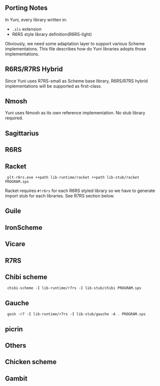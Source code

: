 Porting Notes
-------------

In Yuni, every library written in:

* `.sls` extension
* R6RS style library definition(R6RS-light)

Obviously, we need some adaptation layer to support various Scheme implementatons. This file describes how do Yuni libraries adopts those implementations.

R6RS/R7RS Hybrid
----------------

Since Yuni uses R7RS-small as Scheme base library, R6RS/R7RS hybrid implementations will be supported as first-class.

## Nmosh

Yuni uses Nmosh as its own reference implementation. No stub library required.

## Sagittarius

R6RS
----

## Racket

```
 plt-r6rs.exe ++path lib-runtime/racket ++path lib-stub/racket PROGRAM.sps
```

Racket requires `#!r6rs` for each R6RS styled library so we have to generate import stub for each libraries. See R7RS section below.

## Guile

## IronScheme

## Vicare

R7RS
----

## Chibi scheme

```
 chibi-scheme -I lib-runtime/r7rs -I lib-stub/chibi PROGRAM.sps 
```

## Gauche

```
 gosh -r7 -I lib-runtime/r7rs -I lib-stub/gauche -A . PROGRAM.sps
```

## picrin

Others
------

## Chicken scheme

## Gambit

